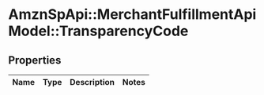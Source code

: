 # AmznSpApi::MerchantFulfillmentApiModel::TransparencyCode

## Properties
Name | Type | Description | Notes
------------ | ------------- | ------------- | -------------

